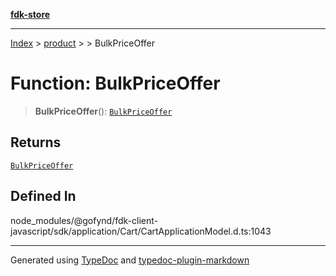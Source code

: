 [**fdk-store**](../../../README.md)
***

[Index](../../../API.md) > [product](../../README.md) > [<internal>](../README.md) > BulkPriceOffer

# Function: BulkPriceOffer

> **BulkPriceOffer**(): [`BulkPriceOffer`](../type-aliases/type-alias.BulkPriceOffer.md)

## Returns

[`BulkPriceOffer`](../type-aliases/type-alias.BulkPriceOffer.md)

## Defined In

node\_modules/@gofynd/fdk-client-javascript/sdk/application/Cart/CartApplicationModel.d.ts:1043

***
Generated using [TypeDoc](https://typedoc.org/) and [typedoc-plugin-markdown](https://www.npmjs.com/package/typedoc-plugin-markdown)
